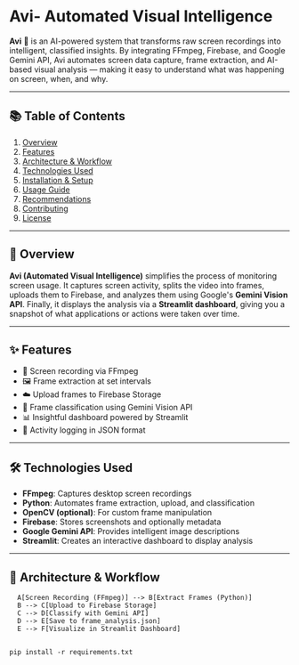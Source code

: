
# Avi- Automated Visual Intelligence

**Avi** 🤖 is an AI-powered system that transforms raw screen recordings into intelligent, classified insights. By integrating FFmpeg, Firebase, and Google Gemini API, Avi automates screen data capture, frame extraction, and AI-based visual analysis — making it easy to understand what was happening on screen, when, and why.

---

## 📚 Table of Contents

1. [Overview](#overview)  
2. [Features](#features)  
3. [Architecture & Workflow](#architecture--workflow)  
4. [Technologies Used](#technologies-used)  
5. [Installation & Setup](#installation--setup)  
6. [Usage Guide](#usage-guide)  
7. [Recommendations](#recommendations)  
8. [Contributing](#contributing)  
9. [License](#license)  

---

## 📌 Overview

**Avi (Automated Visual Intelligence)** simplifies the process of monitoring screen usage. It captures screen activity, splits the video into frames, uploads them to Firebase, and analyzes them using Google's **Gemini Vision API**. Finally, it displays the analysis via a **Streamlit dashboard**, giving you a snapshot of what applications or actions were taken over time.

---

## ✨ Features

- 🔴 Screen recording via FFmpeg  
- 🖼️ Frame extraction at set intervals  
- ☁️ Upload frames to Firebase Storage  
- 🧠 Frame classification using Gemini Vision API  
- 📊 Insightful dashboard powered by Streamlit  
- 📝 Activity logging in JSON format  

---

## 🛠 Technologies Used

- **FFmpeg**: Captures desktop screen recordings  
- **Python**: Automates frame extraction, upload, and classification  
- **OpenCV (optional)**: For custom frame manipulation  
- **Firebase**: Stores screenshots and optionally metadata  
- **Google Gemini API**: Provides intelligent image descriptions  
- **Streamlit**: Creates an interactive dashboard to display analysis  

---

## 🔄 Architecture & Workflow

```mermaidgraph TD
  A[Screen Recording (FFmpeg)] --> B[Extract Frames (Python)]
  B --> C[Upload to Firebase Storage]
  C --> D[Classify with Gemini API]
  D --> E[Save to frame_analysis.json]
  E --> F[Visualize in Streamlit Dashboard]


pip install -r requirements.txt
